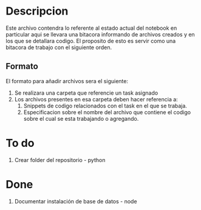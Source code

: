 # Descripcion 
Este archivo contendra lo referente al estado actual del notebook en particular
aqui se llevara una bitacora informando de archivos creados y en los que se
detallara codigo. El proposito de esto es servir como una bitacora de trabajo
con el siguiente orden.

## Formato
El formato para añadir archivos sera el siguiente:

1. Se realizara una carpeta que referencie un task asignado
2. Los archivos presentes en esa carpeta deben hacer referencia a:
     1. Snippets de codigo relacionados con el task en el que se trabaja.
     2. Especificacion sobre el nombre del archivo que contiene el codigo 
     sobre el cual se esta trabajando o agregando.
# To do


1. Crear folder del repositorio - python

# Done
1. Documentar instalación de base de datos - node
